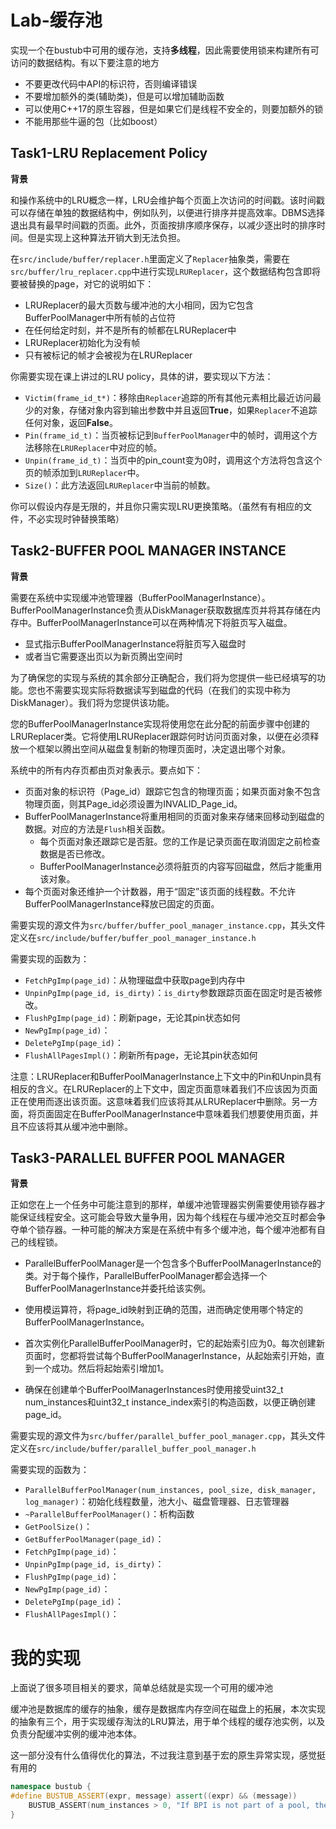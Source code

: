 # Lab-缓存池

实现一个在bustub中可用的缓存池，支持**多线程**，因此需要使用锁来构建所有可访问的数据结构。有以下要注意的地方

* 不要更改代码中API的标识符，否则编译错误
* 不要增加额外的类(辅助类)，但是可以增加辅助函数
* 可以使用C++17的原生容器，但是如果它们是线程不安全的，则要加额外的锁
* 不能用那些牛逼的包（比如boost）

## Task1-LRU Replacement Policy

**背景**

和操作系统中的LRU概念一样，LRU会维护每个页面上次访问的时间戳。该时间戳可以存储在单独的数据结构中，例如队列，以便进行排序并提高效率。DBMS选择退出具有最早时间戳的页面。此外，页面按排序顺序保存，以减少逐出时的排序时间。但是实现上这种算法开销大到无法负担。

在`src/include/buffer/replacer.h`里面定义了`Replacer`抽象类，需要在`src/buffer/lru_replacer.cpp`中进行实现`LRUReplacer`，这个数据结构包含即将要被替换的page，对它的说明如下：

* LRUReplacer的最大页数与缓冲池的大小相同，因为它包含BufferPoolManager中所有帧的占位符
* 在任何给定时刻，并不是所有的帧都在LRUReplacer中
* LRUReplacer初始化为没有帧
* 只有被标记的帧才会被视为在LRUReplacer

你需要实现在课上讲过的LRU policy，具体的讲，要实现以下方法：

* `Victim(frame_id_t*)`：移除由`Replacer`追踪的所有其他元素相比最近访问最少的对象，存储对象内容到输出参数中并且返回**True**，如果`Replacer`不追踪任何对象，返回**False**。
* `Pin(frame_id_t)`：当页被标记到`BufferPoolManager`中的帧时，调用这个方法移除在`LRUReplacer`中对应的帧。
* `Unpin(frame_id_t)`：当页中的pin_count变为0时，调用这个方法将包含这个页的帧添加到`LRUReplacer`中。
* `Size()`：此方法返回`LRUReplacer`中当前的帧数。

你可以假设内存是无限的，并且你只需实现LRU更换策略。（虽然有有相应的文件，不必实现时钟替换策略）

## Task2-BUFFER POOL MANAGER INSTANCE

**背景**

需要在系统中实现缓冲池管理器（BufferPoolManagerInstance）。BufferPoolManagerInstance负责从DiskManager获取数据库页并将其存储在内存中。BufferPoolManagerInstance可以在两种情况下将脏页写入磁盘。

* 显式指示BufferPoolManagerInstance将脏页写入磁盘时
* 或者当它需要逐出页以为新页腾出空间时

为了确保您的实现与系统的其余部分正确配合，我们将为您提供一些已经填写的功能。您也不需要实现实际将数据读写到磁盘的代码（在我们的实现中称为DiskManager）。我们将为您提供该功能。

您的BufferPoolManagerInstance实现将使用您在此分配的前面步骤中创建的LRUReplacer类。它将使用LRUReplacer跟踪何时访问页面对象，以便在必须释放一个框架以腾出空间从磁盘复制新的物理页面时，决定退出哪个对象。

系统中的所有内存页都由页对象表示。要点如下：

* 页面对象的标识符（Page_id）跟踪它包含的物理页面；如果页面对象不包含物理页面，则其Page_id必须设置为INVALID_Page_id。
* BufferPoolManagerInstance将重用相同的页面对象来存储来回移动到磁盘的数据。对应的方法是`Flush`相关函数。
  * 每个页面对象还跟踪它是否脏。您的工作是记录页面在取消固定之前检查数据是否已修改。
  * BufferPoolManagerInstance必须将脏页的内容写回磁盘，然后才能重用该对象。
* 每个页面对象还维护一个计数器，用于“固定”该页面的线程数。不允许BufferPoolManagerInstance释放已固定的页面。

需要实现的源文件为`src/buffer/buffer_pool_manager_instance.cpp`，其头文件定义在`src/include/buffer/buffer_pool_manager_instance.h`

需要实现的函数为：

- `FetchPgImp(page_id)`：从物理磁盘中获取page到内存中
- `UnpinPgImp(page_id, is_dirty)`：`is_dirty`参数跟踪页面在固定时是否被修改。
- `FlushPgImp(page_id)`：刷新page，无论其pin状态如何
- `NewPgImp(page_id)`：
- `DeletePgImp(page_id)`：
- `FlushAllPagesImpl()`：刷新所有page，无论其pin状态如何

注意：LRUReplacer和BufferPoolManagerInstance上下文中的Pin和Unpin具有相反的含义。在LRUReplacer的上下文中，固定页面意味着我们不应该因为页面正在使用而逐出该页面。这意味着我们应该将其从LRUReplacer中删除。另一方面，将页面固定在BufferPoolManagerInstance中意味着我们想要使用页面，并且不应该将其从缓冲池中删除。

## Task3-PARALLEL BUFFER POOL MANAGER

**背景**

正如您在上一个任务中可能注意到的那样，单缓冲池管理器实例需要使用锁存器才能保证线程安全。这可能会导致大量争用，因为每个线程在与缓冲池交互时都会争夺单个锁存器。一种可能的解决方案是在系统中有多个缓冲池，每个缓冲池都有自己的线程锁。

* ParallelBufferPoolManager是一个包含多个BufferPoolManagerInstance的类。对于每个操作，ParallelBufferPoolManager都会选择一个BufferPoolManagerInstance并委托给该实例。

* 使用模运算符，将page_id映射到正确的范围，进而确定使用哪个特定的BufferPoolManagerInstance。

* 首次实例化ParallelBufferPoolManager时，它的起始索引应为0。每次创建新页面时，您都将尝试每个BufferPoolManagerInstance，从起始索引开始，直到一个成功。然后将起始索引增加1。

* 确保在创建单个BufferPoolManagerInstances时使用接受uint32_t num_instances和uint32_t instance_index索引的构造函数，以便正确创建page_id。

需要实现的源文件为`src/buffer/parallel_buffer_pool_manager.cpp`，其头文件定义在`src/include/buffer/parallel_buffer_pool_manager.h`

需要实现的函数为：

- `ParallelBufferPoolManager(num_instances, pool_size, disk_manager, log_manager)`：初始化线程数量，池大小、磁盘管理器、日志管理器
- `~ParallelBufferPoolManager()`：析构函数
- `GetPoolSize()`：
- `GetBufferPoolManager(page_id)`：
- `FetchPgImp(page_id)`：
- `UnpinPgImp(page_id, is_dirty)`：
- `FlushPgImp(page_id)`：
- `NewPgImp(page_id)`：
- `DeletePgImp(page_id)`：
- `FlushAllPagesImpl()`：

# 我的实现

上面说了很多项目相关的要求，简单总结就是实现一个可用的缓冲池

缓冲池是数据库的缓存的抽象，缓存是数据库内存空间在磁盘上的拓展，本次实现的抽象有三个，用于实现缓存淘汰的LRU算法，用于单个线程的缓存池实例，以及负责分配缓冲实例的缓冲池本体。

这一部分没有什么值得优化的算法，不过我注意到基于宏的原生异常实现，感觉挺有用的

~~~cpp
namespace bustub {
#define BUSTUB_ASSERT(expr, message) assert((expr) && (message))
    BUSTUB_ASSERT(num_instances > 0, "If BPI is not part of a pool, then the pool size should just be 1");
}
~~~











